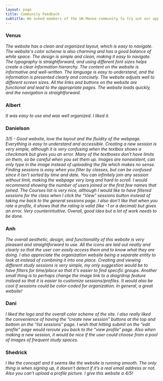 ```yaml
---
layout: page
title: Community Feedback
subtitle: We asked members of the UH-Manoa community to try out our application and give feedback. Here are their reviews!
---
```


### Venus
_The website has a clean and organized layout, which is easy to navigate. The website's color scheme is also charming and has a good balance of white space. The design is simple and clean, making it easy to navigate. The typography is straightforward, and using different font sizes helps create a clear information hierarchy. The content on the website is informative and well-written. The language is easy to understand, and the information is presented clearly and concisely. The website adjusts well to different screen sizes. All the links and buttons on the website are functional and lead to the appropriate pages. The website loads quickly, and the navigation is straightforward._

### Albert
_It was easy to use and was well organized. I liked it._

### Danielson

_3/5 - Good website, love the layout and the fluidity of the webpage. Everything is easy to understand and accessible. Creating a new session is very simple, although it is very confusing when the textbox shows a checkmark but gives you an error. Many of the textboxes don’t have limits on them, so be careful when you set them up. Images are nonexistent, can only type in the image instead of uploading the file which makes no sense. Finding sessions is easy when you filter by classes, but can be confused since it isn’t sorted by time and date. You can infinitely join any session without limit, making the webpage very long and hard to scroll. I would recommend showing the number of users joined or the first few names that joined. The Courses list is very nice, although I would like to have filtered sessions for the class when I click the “View” sessions button instead of taking me back to the general sessions page. I also don’t like that when you rate a profile, it shows that the rating is valid (like -1 or a decimal) but gives an error. Very counterintuitive. Overall, good idea but a lot of work needs to be done._

### Anh

_The overall aesthetic, design, and functionality of this website is very pleasant and straightforward to use. All the icons are laid out neatly and clearly so that the user can easily access them and to know what they are doing. I also appreciate the organization website being a separate entity to look at instead of combining it into one place. Creating and viewing different study sessions is very simple, my only suggestion would be to have filters for time/place so that it's easier to find specific groups. Another small thing is to perhaps change the image link to a drag/drop feature instead so that it is easier to customize sessions/profiles. It would also be cool if sessions could be color-coded for organization. In general, a great website!_

### Dani

_I liked the logo and the overall color scheme of the site. I also really liked the convenience of having the “create new session” buttons at the top and bottom on the “list sessions” page. I wish that hitting submit on the “edit profile” page would reroute you back to the “view profile” page. Also when making a new session, it would be nice if the user could choose from a pool of images of frequent study spaces._

### Shedrick

_I like the concept! and it seems like the website is running smooth. The only thing is when signing up, it doesn’t detect if it’s a real email address or not. Also you can’t upload a profile picture. I give this website a 4/5!_
